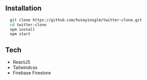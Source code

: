## Installation

```bash
  git clone https://github.com/huseyinsglm/twitter-clone.git
  cd twitter-clone
  npm install
  npm start
```

## Tech

- ReactJS
- Tailwindcss
- Firebase Firestore